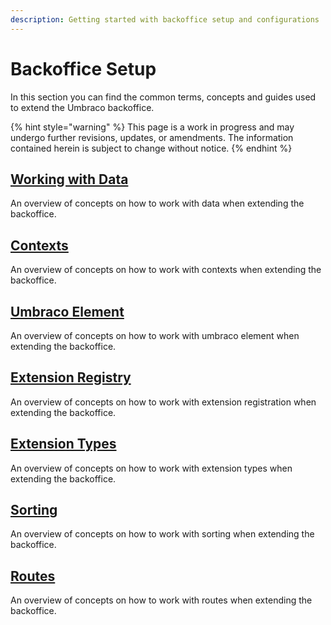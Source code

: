 ```yaml
---
description: Getting started with backoffice setup and configurations
---
```


# Backoffice Setup

In this section you can find the common terms, concepts and guides used to extend the Umbraco backoffice.

{% hint style="warning" %}
This page is a work in progress and may undergo further revisions, updates, or amendments. The information contained herein is subject to change without notice.
{% endhint %}

## [Working with Data](./#working-with-data)

An overview of concepts on how to work with data when extending the backoffice.

## [Contexts](contexts/)

An overview of concepts on how to work with contexts when extending the backoffice.

## [Umbraco Element](umbraco-element/)

An overview of concepts on how to work with umbraco element when extending the backoffice.

## [Extension Registry](extension-registry/)

An overview of concepts on how to work with extension registration when extending the backoffice.

## [Extension Types](extension-types/)

An overview of concepts on how to work with extension types when extending the backoffice.

## [Sorting](sorting.md)

An overview of concepts on how to work with sorting when extending the backoffice.

## [Routes](routes.md)

An overview of concepts on how to work with routes when extending the backoffice.
